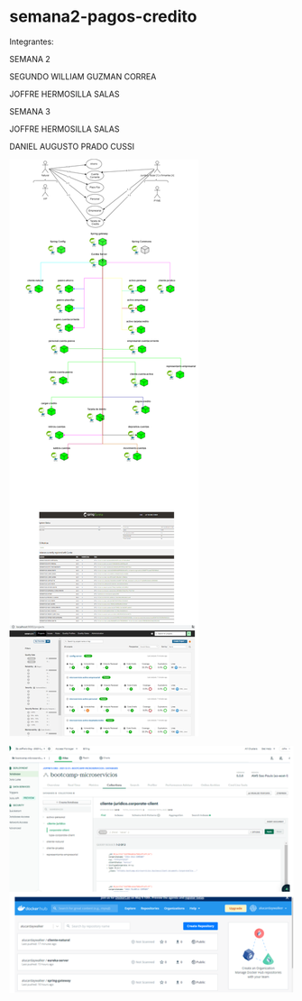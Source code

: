 # semana2-pagos-credito



Integrantes:

SEMANA 2

SEGUNDO WILLIAM GUZMAN CORREA

JOFFRE HERMOSILLA SALAS


SEMANA 3

JOFFRE HERMOSILLA SALAS

DANIEL AUGUSTO PRADO CUSSI


![ScreenShot](https://github.com/joffrehermosilla/semana2/blob/master/Diagrama%20de%20Microservicios%20solucion%20semana2.drawio.png) 



![ScreenShot](https://github.com/joffrehermosilla/semana2/blob/master/continuacion%20de%20entregables.drawio.png) 
